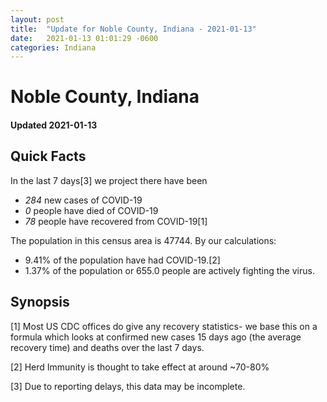 ```yaml
---
layout: post
title:  "Update for Noble County, Indiana - 2021-01-13"
date:   2021-01-13 01:01:29 -0600
categories: Indiana
---
```


# Noble County, Indiana
#### Updated 2021-01-13

## Quick Facts

In the last 7 days[3] we project there have been
- *284* new cases of COVID-19
- *0* people have died of COVID-19
- *78* people have recovered from COVID-19[1]

The population in this census area is 47744. By our calculations:
- 9.41% of the population have had COVID-19.[2]
- 1.37% of the population or 655.0 people are actively fighting the virus.

## Synopsis




[1] Most US CDC offices do give any recovery statistics- we base this on a formula which looks at confirmed new cases
15 days ago (the average recovery time) and deaths over the last 7 days.

[2] Herd Immunity is thought to take effect at around ~70-80%

[3] Due to reporting delays, this data may be incomplete.
 
    